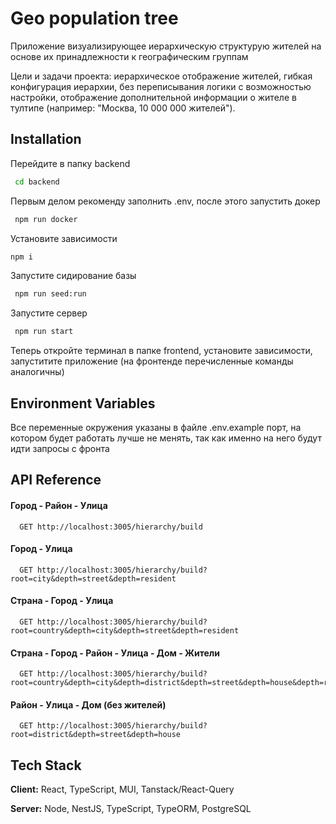 # Geo population tree

Приложение визуализирующее иерархическую структурую жителей на основе их принадлежности к географическим группам

Цели и задачи проекта: иерархическое отображение жителей, гибкая конфигурация иерархии, без переписывания логики с возможностью настройки, отображение дополнительной информации о жителе в тултипе (например: "Москва, 10 000 000 жителей").

## Installation

Перейдите в папку backend

```bash
 cd backend
```

Первым делом рекоменду заполнить .env, после этого запустить докер

```bash
 npm run docker
```

Установите зависимости

```bash
npm i
```

Запустите сидирование базы

```bash
 npm run seed:run
```

Запустите сервер

```bash
 npm run start
```

Теперь откройте терминал в папке frontend, установите зависимости, запуститите приложение (на фронтенде перечисленные команды аналогичны)

## Environment Variables

Все переменные окружения указаны в файле .env.example
порт, на котором будет работать лучше не менять, так как именно на него будут идти запросы с фронта

## API Reference

#### Город - Район - Улица

```Получение дерева с конфигурацией по умолчанию (Город - Район - Улица)
  GET http://localhost:3005/hierarchy/build
```

#### Город - Улица

```http
  GET http://localhost:3005/hierarchy/build?root=city&depth=street&depth=resident
```

#### Страна - Город - Улица

```http
  GET http://localhost:3005/hierarchy/build?root=country&depth=city&depth=street&depth=resident
```

#### Страна - Город - Район - Улица - Дом - Жители

```http
  GET http://localhost:3005/hierarchy/build?root=country&depth=city&depth=district&depth=street&depth=house&depth=resident
```

#### Район - Улица - Дом (без жителей)

```http
  GET http://localhost:3005/hierarchy/build?root=district&depth=street&depth=house
```

## Tech Stack

**Client:** React, TypeScript, MUI, Tanstack/React-Query

**Server:** Node, NestJS, TypeScript, TypeORM, PostgreSQL
